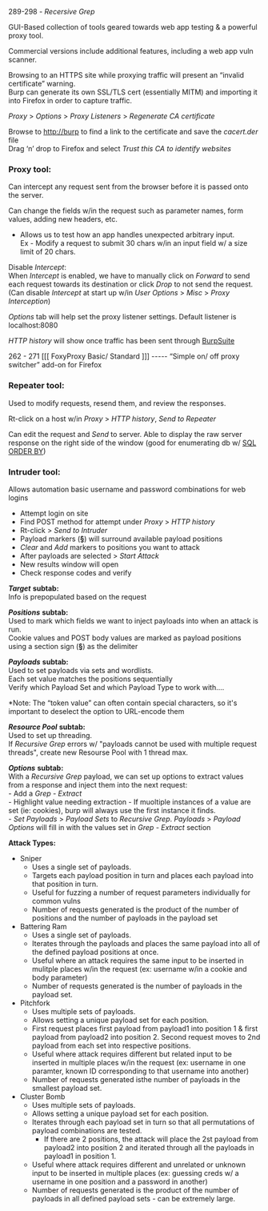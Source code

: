 
289-298 - _Recersive Grep_  
  
  
GUI-Based collection of tools geared towards web app testing & a powerful proxy tool.  
  
Commercial versions include additional features, including a web app vuln scanner.  
  
  
Browsing to an HTTPS site while proxying traffic will present an “invalid certificate” warning.  
Burp can generate its own SSL/TLS cert (essentially MITM) and importing it into Firefox in order to capture traffic.  
  
_Proxy_ > _Options_ > _Proxy Listeners_ > _Regenerate CA certificate_  
  
Browse to [http://burp](http://burp) to find a link to the certificate and save the _cacert.der_ file  
Drag ‘n’ drop to Firefox and select _Trust this CA to identify websites_  
  

### Proxy tool:
Can intercept any request sent from the browser before it is passed onto the server.  
  
Can change the fields w/in the request such as parameter names, form values, adding new headers, etc.  
- Allows us to test how an app handles unexpected arbitrary input.  
Ex - Modify a request to submit 30 chars w/in an input field w/ a size limit of 20 chars.  
  
Disable _Intercept_:  
When _Intercept_ is enabled, we have to manually click on _Forward_ to send each request towards its destination or click _Drop_ to not send the request.  
(Can disable _Intercept_ at start up w/in _User Options_ > _Misc_ > _Proxy Interception_)  
  
_Options_ tab will help set the proxy listener settings. Default listener is localhost:8080  
  
_HTTP history_ will show once traffic has been sent through [BurpSuite](PWK--Tools--BurpSuite.html)  
  
262 - 271 \[\[\[ FoxyProxy Basic/ Standard \]\]\] ----- “Simple on/ off proxy switcher” add-on for Firefox
  
  
### Repeater tool:
Used to modify requests, resend them, and review the responses.  
  
Rt-click on a host w/in _Proxy_ > _HTTP history_, _Send to Repeater_  
  
Can edit the request and _Send_ to server. Able to display the raw server response on the right side of the window (good for enumerating db w/ [SQL ORDER BY](9.4.5%20SQLi.md))  
  
  
### Intruder tool:
Allows automation basic username and password combinations for web logins  
  
- Attempt login on site  
-  Find POST method for attempt under _Proxy_ > _HTTP history_  
- Rt-click > _Send to Intruder_  
- Payload markers (**§**) will surround available payload positions  
- _Clear_ and _Add_ markers to positions you want to attack  
- After payloads are selected > _Start Attack_  
- New results window will open  
- Check response codes and verify  
  
  
_**Target**_ **subtab:**  
	Info is prepopulated based on the request  
  
  
_**Positions**_ **subtab:**  
	Used to mark which fields we want to inject payloads into when an attack is run.  
		Cookie values and POST body values are marked as payload positions using a section sign (**§**) as the delimiter  
  
  
_**Payloads**_ **subtab:**  
	Used to set payloads via sets and wordlists.  
		Each set value matches the positions sequentially  
		Verify which Payload Set and which Payload Type to work with....  
  
*Note: The “token value” can often contain special characters, so it's important to deselect the option to URL-encode them  
  
  
_**Resource Pool**_ **subtab:**  
	Used to set up threading.  
		If _Recursive Grep_ errors w/ "payloads cannot be used with multiple request threads", create new Resourse Pool with 1 thread max.  
  
  
_**Options**_ **subtab:**  
	With a _Recursive Grep_ payload, we can set up options to extract values from a response and inject them into the next request:  
		- Add a _Grep - Extract_  
		- Highlight value needing extraction - If muoltiple instances of a value are set (ie: cookies), burp will always use the first instance it finds.  
		- _Set Payloads_ > _Payload Sets_ to _Recursive Grep_. _Payloads_ > _Payload Options_ will fill in with the values set in _Grep - Extract_ section  
  
  
  
  
  
**Attack Types:**  
- Sniper  
	- Uses a single set of payloads.  
	- Targets each payload position in turn and places each payload into that position in turn.  
	- Useful for fuzzing a number of request parameters individually for common vulns  
	- Number of requests generated is the product of the number of positions and the number of payloads in the payload set  
- Battering Ram  
	- Uses a single set of payloads.  
	- Iterates through the payloads and places the same payload into all of the defined payload positions at once.  
	- Useful where an attack requires the same input to be inserted in mulitple places w/in the request (ex: username w/in a cookie and body parameter)  
	- Number of requests generated is the number of payloads in the payload set.  
- Pitchfork  
	- Uses multiple sets of payloads.  
	- Allows setting a unique payload set for each position.  
	- First request places first payload from payload1 into position 1 & first payload from payload2 into position 2. Second request moves to 2nd payload from each set into respective positions.  
	- Useful where attack requires different but related input to be inserted in multiple places w/in the request (ex: username in one paramter, known ID corresponding to that username into another)  
	- Number of requests generated isthe number of payloads in the smallest payload set.  
- Cluster Bomb  
	- Uses multiple sets of payloads.  
	- Allows setting a unique payload set for each position.  
	- Iterates through each payload set in turn so that all permutations of payload combinations are tested.  
		- If there are 2 positions, the attack will place the 2st payload from payload2 into position 2 and iterated through all the payloads in payload1 in position 1.  
	- Useful where attack requires different and unrelated or unknown input to be inserted in multiple places (ex: guessing creds w/ a username in one position and a password in another)  
	- Number of requests generated is the product of the number of payloads in all defined payload sets - can be extremely large.